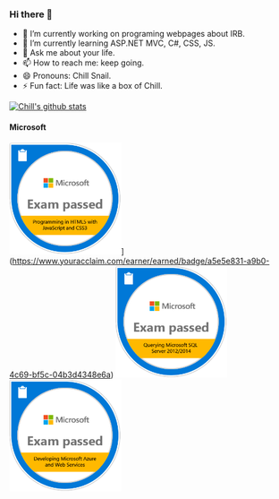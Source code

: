 ### Hi there 👋

- 🔭 I’m currently working on programing webpages about IRB.
- 🌱 I’m currently learning ASP.NET MVC, C#, CSS, JS.
- 💬 Ask me about your life.
- 📫 How to reach me: keep going.
- 😄 Pronouns: Chill Snail.
- ⚡ Fun fact: Life was like a box of Chill.

[![Chill's github stats](https://github-readme-stats.vercel.app/api?username=snailpjw)](https://github.com/anuraghazra/github-readme-stats)

#### Microsoft
<img src="https://github.com/SnailPJW/SnailPJW/blob/master/images/badges/Programming_in_HTML5_with_JavaScript_and_Css3-01.png" width="200">](https://www.youracclaim.com/earner/earned/badge/a5e5e831-a9b0-4c69-bf5c-04b3d4348e6a)
[<img src="https://github.com/SnailPJW/SnailPJW/blob/master/images/badges/Querying_Microsoft_SQL_Server_2012.2014-01.png" width="200">](https://www.youracclaim.com/earner/earned/badge/a07a51b9-3900-4b3d-b32c-cb0fb11dbb3c)
[<img src="https://github.com/SnailPJW/SnailPJW/blob/master/images/badges/Developing_Microsoft_Azure_and_Web_Services-01.png" width="200">](https://www.youracclaim.com/earner/earned/badge/ca400887-1690-4c40-b75c-c5008fea691a)
